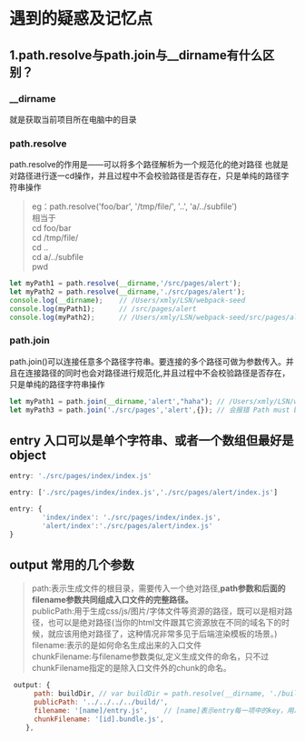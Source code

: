 # 遇到的疑惑及记忆点
## 1.path.resolve与path.join与__dirname有什么区别？
### __dirname
就是获取当前项目所在电脑中的目录
### path.resolve
path.resolve的作用是——可以将多个路径解析为一个规范化的绝对路径 也就是对路径进行逐一cd操作，并且过程中不会校验路径是否存在，只是单纯的路径字符串操作

>eg：path.resolve('foo/bar', '/tmp/file/', '..', 'a/../subfile')  
>相当于  
>cd foo/bar  
>cd /tmp/file/  
>cd ..  
>cd a/../subfile  
>pwd

```javascript
let myPath1 = path.resolve(__dirname,'/src/pages/alert'); 
let myPath2 = path.resolve(__dirname,'./src/pages/alert');
console.log(__dirname);    // /Users/xmly/LSN/webpack-seed        
console.log(myPath1);      // /src/pages/alert  
console.log(myPath2);      // /Users/xmly/LSN/webpack-seed/src/pages/alert
```

### path.join
path.join()可以连接任意多个路径字符串。要连接的多个路径可做为参数传入。并且在连接路径的同时也会对路径进行规范化,并且过程中不会校验路径是否存在，只是单纯的路径字符串操作
```javascript
let myPath1 = path.join(__dirname,'alert',"haha"); // /Users/xmly/LSN/webpack-seed/alert/haha
let myPath3 = path.join('./src/pages','alert',{}); // 会报错 Path must be a string. Received {}
```
## entry 入口可以是单个字符串、或者一个数组但最好是object

```javascript
entry: './src/pages/index/index.js'  

entry: ['./src/pages/index/index.js','./src/pages/alert/index.js']

entry: {
        'index/index': './src/pages/index/index.js',
        'alert/index':'./src/pages/alert/index.js'
}
```

## output 常用的几个参数
>path:表示生成文件的根目录，需要传入一个绝对路径,**path参数和后面的filename参数共同组成入口文件的完整路径。**  
>publicPath:用于生成css/js/图片/字体文件等资源的路径，既可以是相对路径，也可以是绝对路径(当你的html文件跟其它资源放在不同的域名下的时候，就应该用绝对路径了，这种情况非常多见于后端渲染模板的场景。)  
>filename:表示的是如何命名生成出来的入口文件  
>chunkFilename:与filename参数类似,定义生成文件的命名，只不过chunkFilename指定的是除入口文件外的chunk的命名。  

```javascript
 output: {
      path: buildDir, // var buildDir = path.resolve(__dirname, './build');
      publicPath: '../../../../build/',
      filename: '[name]/entry.js',    // [name]表示entry每一项中的key，用以批量指定生成后文件的名称
      chunkFilename: '[id].bundle.js',
    },
```